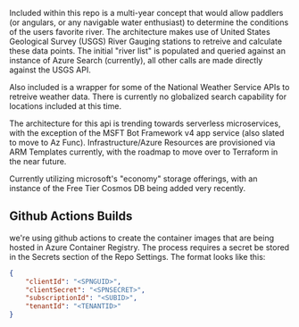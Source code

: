 Included within this repo is a multi-year concept that would allow paddlers (or angulars, or any navigable water enthusiast) to determine the conditions of the users favorite river.  The architecture makes use of United States Geological Survey (USGS) River Gauging stations to retreive and calculate these data points.  The initial "river list" is populated and queried against an instance of Azure Search (currently), all other calls are made directly against the USGS API.

Also included is a wrapper for some of the National Weather Service APIs to retreive weather data.  There is currently no globalized search capability for locations included at this time.

The architecture for this api is trending towards serverless microservices, with the exception of the MSFT Bot Framework v4 app service (also slated to move to Az Func).  Infrastructure/Azure Resources are provisioned via ARM Templates currently, with the roadmap to move over to Terraform in the near future.

Currently utilizing microsoft's "economy" storage offerings, with an instance of the Free Tier Cosmos DB being added very recently.

## Github Actions Builds
we're using github actions to create the container images that are being hosted in Azure Container Registry.  The process requires a secret be stored in the Secrets section of the Repo Settings.
The format looks like this:


```json
{
    "clientId": "<SPNGUID>",
    "clientSecret": "<SPNSECRET>",
    "subscriptionId": "<SUBID>",
    "tenantId": "<TENANTID>"
}
```